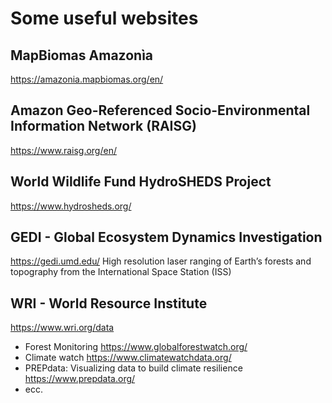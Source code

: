 # Some useful websites
## MapBiomas Amazonìa
https://amazonia.mapbiomas.org/en/

##  Amazon Geo-Referenced Socio-Environmental Information Network (RAISG)
https://www.raisg.org/en/

## World Wildlife Fund HydroSHEDS Project
https://www.hydrosheds.org/ 

## GEDI - Global Ecosystem Dynamics Investigation
https://gedi.umd.edu/ 
High resolution laser ranging of Earth’s forests and topography from the International Space Station (ISS)

## WRI - World Resource Institute
https://www.wri.org/data

* Forest Monitoring https://www.globalforestwatch.org/
* Climate watch https://www.climatewatchdata.org/
* PREPdata: Visualizing data to build climate resilience https://www.prepdata.org/
* ecc.

